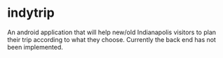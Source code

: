 indytrip
========

An android application that will help new/old Indianapolis visitors to plan their trip according to what they choose.
Currently the back end has not been implemented.
